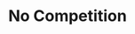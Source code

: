 --- 
title: "No Competition"
publishdate: "2019-4-3T16:48:46+02:00"
src: "https://365manga.net/manga/no-competition"
image: "https://data.365manga.net/images/thumbnails/24314-no-competition.jpg"
description: "After years of living in her beautiful sister's shadow and losing countless boyfriends to her, Carrie Lockett cannot believe that hunky Shane Reynolds could really fall for her!"
---